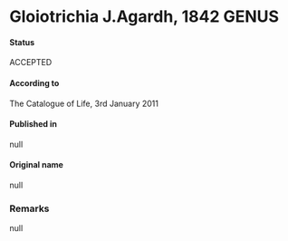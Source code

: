 # Gloiotrichia J.Agardh, 1842 GENUS

#### Status
ACCEPTED

#### According to
The Catalogue of Life, 3rd January 2011

#### Published in
null

#### Original name
null

### Remarks
null